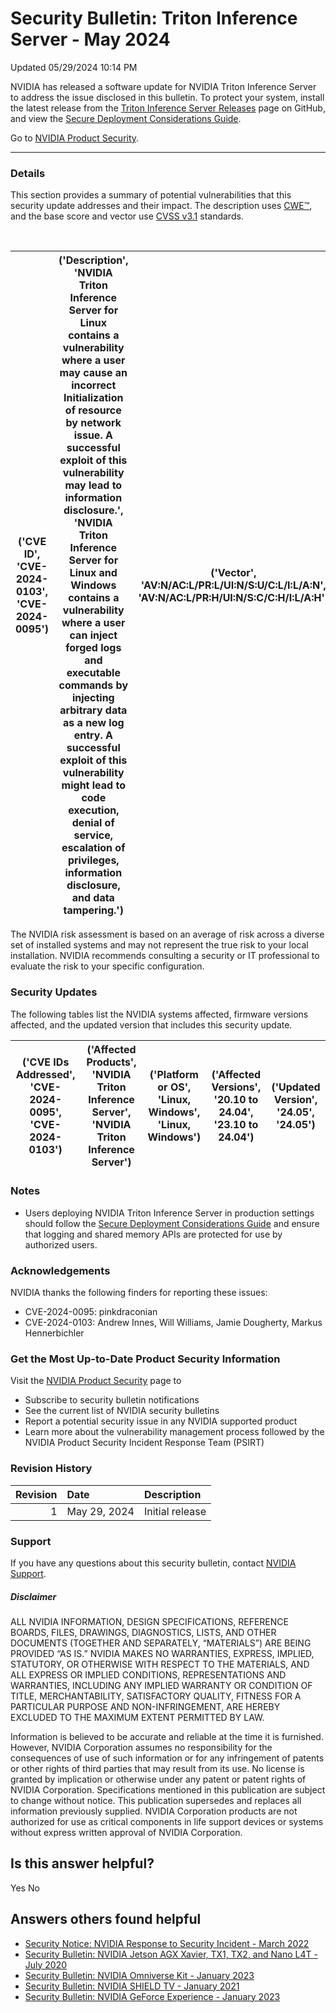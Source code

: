 

Security Bulletin: Triton Inference Server - May 2024
=====================================================




 Updated 05/29/2024 10:14 PM



NVIDIA has released a software update for NVIDIA Triton Inference Server to address the issue disclosed in this bulletin. To protect your system, install the latest release from the [Triton Inference Server Releases](https://github.com/triton-inference-server/server/releases) page on GitHub, and view the [Secure Deployment Considerations Guide](https://github.com/triton-inference-server/server/blob/main/docs/customization_guide/deploy.md).


Go to [NVIDIA Product Security](https://www.nvidia.com/security/).






---




### Details


This section provides a summary of potential vulnerabilities that this security update addresses and their impact. The description uses [CWE™](https://cwe.mitre.org/), and the base score and vector use [CVSS v3.1](https://www.first.org/cvss/specification-document) standards.


 



| ('CVE ID', 'CVE-2024-0103', 'CVE-2024-0095') | ('Description', 'NVIDIA Triton Inference Server for Linux contains a vulnerability where a user may cause an incorrect Initialization of resource by network issue. A successful exploit of this vulnerability may lead to information disclosure.', 'NVIDIA Triton Inference Server for Linux and Windows contains a vulnerability where a user can inject forged logs and executable commands by injecting arbitrary data as a new log entry. A successful exploit of this vulnerability might lead to code execution, denial of service, escalation of privileges, information disclosure, and data tampering.') | ('Vector', 'AV:N/AC:L/PR:L/UI:N/S:U/C:L/I:L/A:N', 'AV:N/AC:L/PR:H/UI:N/S:C/C:H/I:L/A:H') | ('Base Score', '5.4', '4.3') | ('Severity', 'Medium', 'Medium') | ('CWE', 'CWE-1419', 'CWE-117') | ('Impacts', 'Information disclosure', 'Data tampering') |
|------------------------------------------------|-----------------------------------------------------------------------------------------------------------------------------------------------------------------------------------------------------------------------------------------------------------------------------------------------------------------------------------------------------------------------------------------------------------------------------------------------------------------------------------------------------------------------------------------------------------------------------------------------------------------------|--------------------------------------------------------------------------------------------|--------------------------------|------------------------------------|----------------------------------|-----------------------------------------------------------|

The NVIDIA risk assessment is based on an average of risk across a diverse set of installed systems and may not represent the true risk to your local installation. NVIDIA recommends consulting a security or IT professional to evaluate the risk to your specific configuration.


### Security Updates


The following tables list the NVIDIA systems affected, firmware versions affected, and the updated version that includes this security update.



| ('CVE IDs Addressed', 'CVE-2024-0095', 'CVE-2024-0103') | ('Affected Products', 'NVIDIA Triton Inference Server', 'NVIDIA Triton Inference Server') | ('Platform or OS', 'Linux, Windows', 'Linux, Windows') | ('Affected Versions', '20.10 to 24.04', '23.10 to 24.04') | ('Updated Version', '24.05', '24.05') |
|-----------------------------------------------------------|---------------------------------------------------------------------------------------------|----------------------------------------------------------|-------------------------------------------------------------|-----------------------------------------|

### Notes


* Users deploying NVIDIA Triton Inference Server in production settings should follow the [Secure Deployment Considerations Guide](https://github.com/triton-inference-server/server/blob/main/docs/customization_guide/deploy.md) and ensure that logging and shared memory APIs are protected for use by authorized users.


### Acknowledgements


NVIDIA thanks the following finders for reporting these issues:


* CVE-2024-0095: pinkdraconian
* CVE-2024-0103: Andrew Innes, Will Williams, Jamie Dougherty, Markus Hennerbichler


### Get the Most Up-to-Date Product Security Information


Visit the [NVIDIA Product Security](https://www.nvidia.com/security) page to


* Subscribe to security bulletin notifications
* See the current list of NVIDIA security bulletins
* Report a potential security issue in any NVIDIA supported product
* Learn more about the vulnerability management process followed by the NVIDIA Product Security Incident Response Team (PSIRT)


### 


### Revision History



| Revision | Date | Description |
|-----------:|:-------------|:----------------|
| 1 | May 29, 2024 | Initial release |

### Support


If you have any questions about this security bulletin, contact [NVIDIA Support](https://www.nvidia.com/object/support.html).


##### Disclaimer


ALL NVIDIA INFORMATION, DESIGN SPECIFICATIONS, REFERENCE BOARDS, FILES, DRAWINGS, DIAGNOSTICS, LISTS, AND OTHER DOCUMENTS (TOGETHER AND SEPARATELY, “MATERIALS”) ARE BEING PROVIDED “AS IS.” NVIDIA MAKES NO WARRANTIES, EXPRESS, IMPLIED, STATUTORY, OR OTHERWISE WITH RESPECT TO THE MATERIALS, AND ALL EXPRESS OR IMPLIED CONDITIONS, REPRESENTATIONS AND WARRANTIES, INCLUDING ANY IMPLIED WARRANTY OR CONDITION OF TITLE, MERCHANTABILITY, SATISFACTORY QUALITY, FITNESS FOR A PARTICULAR PURPOSE AND NON-INFRINGEMENT, ARE HEREBY EXCLUDED TO THE MAXIMUM EXTENT PERMITTED BY LAW.


Information is believed to be accurate and reliable at the time it is furnished. However, NVIDIA Corporation assumes no responsibility for the consequences of use of such information or for any infringement of patents or other rights of third parties that may result from its use. No license is granted by implication or otherwise under any patent or patent rights of NVIDIA Corporation. Specifications mentioned in this publication are subject to change without notice. This publication supersedes and replaces all information previously supplied. NVIDIA Corporation products are not authorized for use as critical components in life support devices or systems without express written approval of NVIDIA Corporation.










Is this answer helpful?
-----------------------



Yes
No







Answers others found helpful
----------------------------


* [Security Notice: NVIDIA Response to Security Incident - March 2022](/app/answers/detail/a_id/5333/related/1)
* [Security Bulletin: NVIDIA Jetson AGX Xavier, TX1, TX2, and Nano L4T - July 2020](/app/answers/detail/a_id/5039/related/1)
* [Security Bulletin: NVIDIA Omniverse Kit - January 2023](/app/answers/detail/a_id/5418/related/1)
* [Security Bulletin: NVIDIA SHIELD TV - January 2021](/app/answers/detail/a_id/5148/related/1)
* [Security Bulletin: NVIDIA GeForce Experience - January 2023](/app/answers/detail/a_id/5384/related/1)








